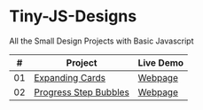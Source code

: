 # Tiny-JS-Designs
All the Small Design Projects with Basic Javascript

|  #  | Project                                                                               | Live Demo                                                             |
| :-: | ------------------------------------------------------------------------------------- | --------------------------------------------------------------------- |
| 01  | [Expanding Cards](https://github.com/Raven-Isaac-Finch/Expanding-Cards)               | [Webpage](https://raven-isaac-finch.github.io/Expanding-Cards/)       |
| 02  | [Progress Step Bubbles](https://github.com/Raven-Isaac-Finch/Progress-Step-Bubbles)   | [Webpage](https://raven-isaac-finch.github.io/Progress-Step-Bubbles/) |
